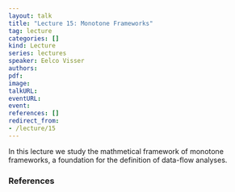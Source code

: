```yaml
---
layout: talk
title: "Lecture 15: Monotone Frameworks"
tag: lecture
categories: []
kind: Lecture
series: lectures
speaker: Eelco Visser
authors:
pdf:
image:
talkURL:
eventURL:
event:
references: []
redirect_from:
- /lecture/15
---
```


In this lecture we study the mathmetical framework of monotone frameworks, a foundation for the definition of data-flow analyses.

### References

